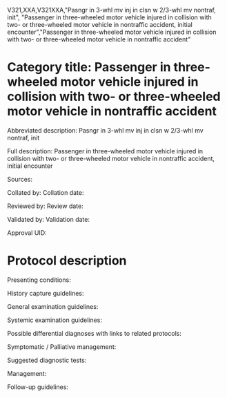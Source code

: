 V321,XXA,V321XXA,"Pasngr in 3-whl mv inj in clsn w 2/3-whl mv nontraf, init", "Passenger in three-wheeled motor vehicle injured in collision with two- or three-wheeled motor vehicle in nontraffic accident, initial encounter","Passenger in three-wheeled motor vehicle injured in collision with two- or three-wheeled motor vehicle in nontraffic accident"
# Category title: Passenger in three-wheeled motor vehicle injured in collision with two- or three-wheeled motor vehicle in nontraffic accident

Abbreviated description: Pasngr in 3-whl mv inj in clsn w 2/3-whl mv nontraf, init

Full description: Passenger in three-wheeled motor vehicle injured in collision with two- or three-wheeled motor vehicle in nontraffic accident, initial encounter

Sources:

Collated by:
Collation date:

Reviewed by:
Review date:

Validated by:
Validation date:

Approval UID:

# Protocol description

Presenting conditions:

History capture guidelines:

General examination guidelines:

Systemic examination guidelines:

Possible differential diagnoses with links to related protocols:

Symptomatic / Palliative management:

Suggested diagnostic tests:

Management:

Follow-up guidelines:
